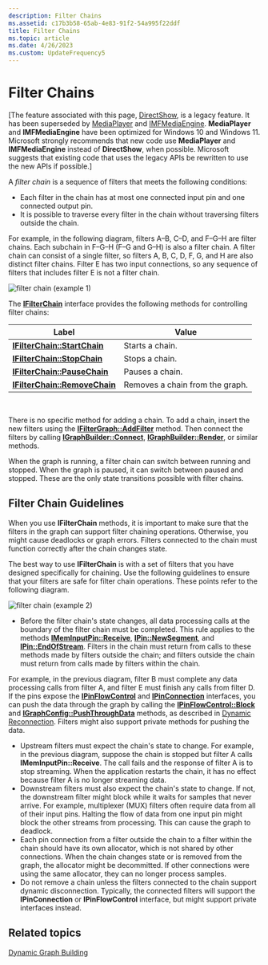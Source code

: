 ```yaml
---
description: Filter Chains
ms.assetid: c17b3b58-65ab-4e83-91f2-54a995f22ddf
title: Filter Chains
ms.topic: article
ms.date: 4/26/2023
ms.custom: UpdateFrequency5
---
```


# Filter Chains

\[The feature associated with this page, [DirectShow](/windows/win32/directshow/directshow), is a legacy feature. It has been superseded by [MediaPlayer](/uwp/api/Windows.Media.Playback.MediaPlayer) and [IMFMediaEngine](/windows/win32/api/mfmediaengine/nn-mfmediaengine-imfmediaengine). **MediaPlayer** and **IMFMediaEngine** have been optimized for Windows 10 and Windows 11. Microsoft strongly recommends that new code use **MediaPlayer** and **IMFMediaEngine** instead of **DirectShow**, when possible. Microsoft suggests that existing code that uses the legacy APIs be rewritten to use the new APIs if possible.\]

A *filter chain* is a sequence of filters that meets the following conditions:

-   Each filter in the chain has at most one connected input pin and one connected output pin.
-   It is possible to traverse every filter in the chain without traversing filters outside the chain.

For example, in the following diagram, filters A–B, C–D, and F–G–H are filter chains. Each subchain in F–G–H (F–G and G–H) is also a filter chain. A filter chain can consist of a single filter, so filters A, B, C, D, F, G, and H are also distinct filter chains. Filter E has two input connections, so any sequence of filters that includes filter E is not a filter chain.

![filter chain (example 1)](images/filter-chain1.png)

The [**IFilterChain**](/windows/desktop/api/Strmif/nn-strmif-ifilterchain) interface provides the following methods for controlling filter chains:



| Label | Value |
|---------------------------------------------------------------|---------------------------------|
| [**IFilterChain::StartChain**](/windows/desktop/api/Strmif/nf-strmif-ifilterchain-startchain)   | Starts a chain.                 |
| [**IFilterChain::StopChain**](/windows/desktop/api/Strmif/nf-strmif-ifilterchain-stopchain)     | Stops a chain.                  |
| [**IFilterChain::PauseChain**](/windows/desktop/api/Strmif/nf-strmif-ifilterchain-pausechain)   | Pauses a chain.                 |
| [**IFilterChain::RemoveChain**](/windows/desktop/api/Strmif/nf-strmif-ifilterchain-removechain) | Removes a chain from the graph. |



 

There is no specific method for adding a chain. To add a chain, insert the new filters using the [**IFilterGraph::AddFilter**](/windows/desktop/api/Strmif/nf-strmif-ifiltergraph-addfilter) method. Then connect the filters by calling [**IGraphBuilder::Connect**](/windows/desktop/api/Strmif/nf-strmif-igraphbuilder-connect), [**IGraphBuilder::Render**](/windows/desktop/api/Strmif/nf-strmif-igraphbuilder-render), or similar methods.

When the graph is running, a filter chain can switch between running and stopped. When the graph is paused, it can switch between paused and stopped. These are the only state transitions possible with filter chains.

## Filter Chain Guidelines

When you use **IFilterChain** methods, it is important to make sure that the filters in the graph can support filter chaining operations. Otherwise, you might cause deadlocks or graph errors. Filters connected to the chain must function correctly after the chain changes state.

The best way to use **IFilterChain** is with a set of filters that you have designed specifically for chaining. Use the following guidelines to ensure that your filters are safe for filter chain operations. These points refer to the following diagram.

![filter chain (example 2)](images/filter-chain2.png)

-   Before the filter chain's state changes, all data processing calls at the boundary of the filter chain must be completed. This rule applies to the methods [**IMemInputPin::Receive**](/windows/desktop/api/Strmif/nf-strmif-imeminputpin-receive), [**IPin::NewSegment**](/windows/desktop/api/Strmif/nf-strmif-ipin-newsegment), and [**IPin::EndOfStream**](/windows/desktop/api/Strmif/nf-strmif-ipin-endofstream). Filters in the chain must return from calls to these methods made by filters outside the chain; and filters outside the chain must return from calls made by filters within the chain.

For example, in the previous diagram, filter B must complete any data processing calls from filter A, and filter E must finish any calls from filter D. If the pins expose the [**IPinFlowControl**](/windows/desktop/api/Strmif/nn-strmif-ipinflowcontrol) and [**IPinConnection**](/windows/desktop/api/Strmif/nn-strmif-ipinconnection) interfaces, you can push the data through the graph by calling the [**IPinFlowControl::Block**](/windows/desktop/api/Strmif/nf-strmif-ipinflowcontrol-block) and [**IGraphConfig::PushThroughData**](/windows/desktop/api/Strmif/nf-strmif-igraphconfig-pushthroughdata) methods, as described in [Dynamic Reconnection](dynamic-reconnection.md). Filters might also support private methods for pushing the data.

-   Upstream filters must expect the chain's state to change. For example, in the previous diagram, suppose the chain is stopped but filter A calls **IMemInputPin::Receive**. The call fails and the response of filter A is to stop streaming. When the application restarts the chain, it has no effect because filter A is no longer streaming data.
-   Downstream filters must also expect the chain's state to change. If not, the downstream filter might block while it waits for samples that never arrive. For example, multiplexer (MUX) filters often require data from all of their input pins. Halting the flow of data from one input pin might block the other streams from processing. This can cause the graph to deadlock.
-   Each pin connection from a filter outside the chain to a filter within the chain should have its own allocator, which is not shared by other connections. When the chain changes state or is removed from the graph, the allocator might be decommitted. If other connections were using the same allocator, they can no longer process samples.
-   Do not remove a chain unless the filters connected to the chain support dynamic disconnection. Typically, the connected filters will support the **IPinConnection** or **IPinFlowControl** interface, but might support private interfaces instead.

## Related topics

<dl> <dt>

[Dynamic Graph Building](dynamic-graph-building.md)
</dt> </dl>

 

 



